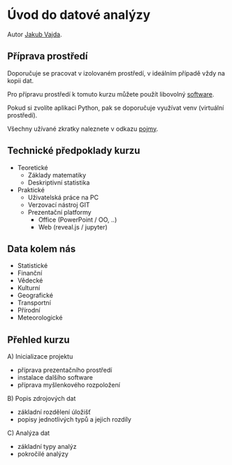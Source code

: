 # Úvod do datové analýzy

Autor [Jakub Vajda](http://kubow.cz).

## Příprava prostředí

Doporučuje se pracovat v izolovaném prostředí, v ideálním případě vždy na kopii dat.

Pro přípravu prostředí k tomuto kurzu můžete použít libovolný  [software](1_inicializace/B_software.md).

Pokud si zvolíte aplikaci Python, pak se doporučuje využívat venv (virtuální prostředí).

Všechny užívané zkratky naleznete v odkazu [pojmy](1_inicializace/C_pojmy.md).
    
## Technické předpoklady kurzu

- Teoretické
	- Základy matematiky
	- Deskriptivní statistika
- Praktické
	- Uživatelská práce na PC
	- Verzovací nástroj GIT
	- Prezentační platformy
		- Office (PowerPoint / OO, ..)
		- Web (reveal.js / jupyter)

## Data kolem nás

-   Statistické
-   Finanční
-   Vědecké
-   Kulturní
-   Geografické
-   Transportní
-   Přírodní
-   Meteorologické

## Přehled kurzu

A) Inicializace projektu 
- příprava prezentačního prostředí
- instalace dalšího software
- příprava myšlenkového rozpoložení 

B) Popis zdrojových dat
- základní rozdělení úložišť
- popisy jednotlivých typů a jejich rozdíly
    
C) Analýza dat
- základní typy analýz
- pokročilé analýzy


